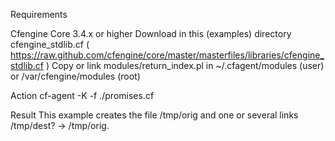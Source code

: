 Requirements

Cfengine Core 3.4.x or higher
Download in this (examples) directory cfengine_stdlib.cf ( https://raw.github.com/cfengine/core/master/masterfiles/libraries/cfengine_stdlib.cf )
Copy or link modules/return_index.pl in ~/.cfagent/modules (user) or /var/cfengine/modules (root)

Action
cf-agent -K -f ./promises.cf

Result
This example creates the file /tmp/orig and one or several links /tmp/dest? -> /tmp/orig.
